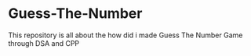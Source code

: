 # Guess-The-Number
This repository is all about the how did i made Guess The Number Game through DSA and CPP
